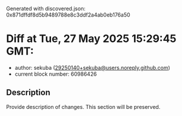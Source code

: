 Generated with discovered.json: 0x871dffdf8d5b9489788e8c3ddf2a4ab0eb176a50

# Diff at Tue, 27 May 2025 15:29:45 GMT:

- author: sekuba (<29250140+sekuba@users.noreply.github.com>)
- current block number: 60986426

## Description

Provide description of changes. This section will be preserved.
